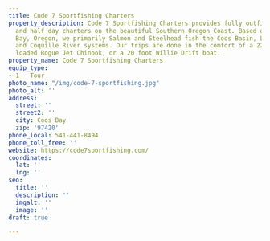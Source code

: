 ```yaml
---
title: Code 7 Sportfishing Charters
property_description: Code 7 Sportfishing Charters provides fully outfitted, full
  and half day charters on the beautiful Southern Oregon Coast. Based out of Coos
  Bay, Oregon, we primarily Salmon and Steelhead fish the Coos Basin, Lower Umpqua
  and Coquille River systems. Our trips are done in the comfort of a 22 foot, fully
  loaded Rogue Jet Chinook, or a 20 foot Willie Drift boat.
property_name: Code 7 Sportfishing Charters
equip_type:
- 1 - Tour
photo_name: "/img/code-7-sportfishing.jpg"
photo_alt: ''
address:
  street: ''
  street2: ''
  city: Coos Bay
  zip: '97420'
phone_local: 541-441-8494
phone_toll_free: ''
website: https://code7sportfishing.com/
coordinates:
  lat: ''
  lng: ''
seo:
  title: ''
  description: ''
  imgalt: ''
  image: ''
draft: true

---
```

